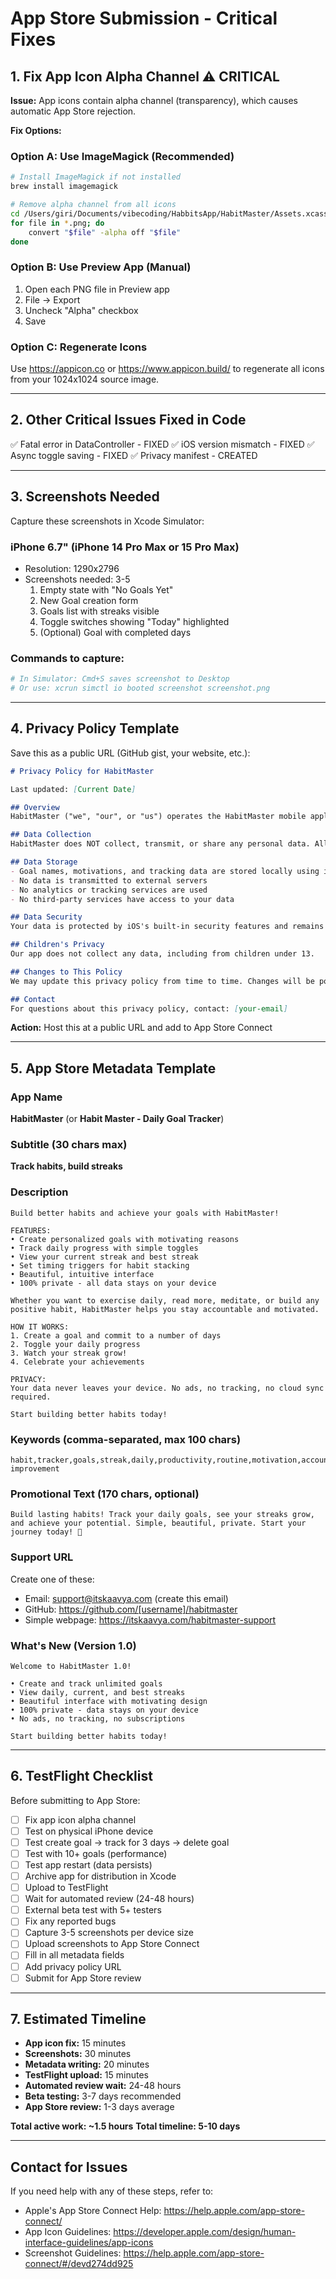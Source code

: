 # App Store Submission - Critical Fixes

## 1. Fix App Icon Alpha Channel ⚠️ CRITICAL

**Issue:** App icons contain alpha channel (transparency), which causes automatic App Store rejection.

**Fix Options:**

### Option A: Use ImageMagick (Recommended)
```bash
# Install ImageMagick if not installed
brew install imagemagick

# Remove alpha channel from all icons
cd /Users/giri/Documents/vibecoding/HabbitsApp/HabitMaster/Assets.xcassets/AppIcon.appiconset
for file in *.png; do
    convert "$file" -alpha off "$file"
done
```

### Option B: Use Preview App (Manual)
1. Open each PNG file in Preview app
2. File → Export
3. Uncheck "Alpha" checkbox
4. Save

### Option C: Regenerate Icons
Use https://appicon.co or https://www.appicon.build/ to regenerate all icons from your 1024x1024 source image.

---

## 2. Other Critical Issues Fixed in Code

✅ Fatal error in DataController - FIXED
✅ iOS version mismatch - FIXED
✅ Async toggle saving - FIXED
✅ Privacy manifest - CREATED

---

## 3. Screenshots Needed

Capture these screenshots in Xcode Simulator:

### iPhone 6.7" (iPhone 14 Pro Max or 15 Pro Max)
- Resolution: 1290x2796
- Screenshots needed: 3-5
  1. Empty state with "No Goals Yet"
  2. New Goal creation form
  3. Goals list with streaks visible
  4. Toggle switches showing "Today" highlighted
  5. (Optional) Goal with completed days

### Commands to capture:
```bash
# In Simulator: Cmd+S saves screenshot to Desktop
# Or use: xcrun simctl io booted screenshot screenshot.png
```

---

## 4. Privacy Policy Template

Save this as a public URL (GitHub gist, your website, etc.):

```markdown
# Privacy Policy for HabitMaster

Last updated: [Current Date]

## Overview
HabitMaster ("we", "our", or "us") operates the HabitMaster mobile application.

## Data Collection
HabitMaster does NOT collect, transmit, or share any personal data. All information you enter remains stored locally on your device only.

## Data Storage
- Goal names, motivations, and tracking data are stored locally using iOS Core Data
- No data is transmitted to external servers
- No analytics or tracking services are used
- No third-party services have access to your data

## Data Security
Your data is protected by iOS's built-in security features and remains on your device.

## Children's Privacy
Our app does not collect any data, including from children under 13.

## Changes to This Policy
We may update this privacy policy from time to time. Changes will be posted on this page.

## Contact
For questions about this privacy policy, contact: [your-email]
```

**Action:** Host this at a public URL and add to App Store Connect

---

## 5. App Store Metadata Template

### App Name
**HabitMaster** (or **Habit Master - Daily Goal Tracker**)

### Subtitle (30 chars max)
**Track habits, build streaks**

### Description
```
Build better habits and achieve your goals with HabitMaster!

FEATURES:
• Create personalized goals with motivating reasons
• Track daily progress with simple toggles
• View your current streak and best streak
• Set timing triggers for habit stacking
• Beautiful, intuitive interface
• 100% private - all data stays on your device

Whether you want to exercise daily, read more, meditate, or build any positive habit, HabitMaster helps you stay accountable and motivated.

HOW IT WORKS:
1. Create a goal and commit to a number of days
2. Toggle your daily progress
3. Watch your streak grow!
4. Celebrate your achievements

PRIVACY:
Your data never leaves your device. No ads, no tracking, no cloud sync required.

Start building better habits today!
```

### Keywords (comma-separated, max 100 chars)
```
habit,tracker,goals,streak,daily,productivity,routine,motivation,accountability,self-improvement
```

### Promotional Text (170 chars, optional)
```
Build lasting habits! Track your daily goals, see your streaks grow, and achieve your potential. Simple, beautiful, private. Start your journey today! 🎯
```

### Support URL
Create one of these:
- Email: support@itskaavya.com (create this email)
- GitHub: https://github.com/[username]/habitmaster
- Simple webpage: https://itskaavya.com/habitmaster-support

### What's New (Version 1.0)
```
Welcome to HabitMaster 1.0!

• Create and track unlimited goals
• View daily, current, and best streaks
• Beautiful interface with motivating design
• 100% private - data stays on your device
• No ads, no tracking, no subscriptions

Start building better habits today!
```

---

## 6. TestFlight Checklist

Before submitting to App Store:

- [ ] Fix app icon alpha channel
- [ ] Test on physical iPhone device
- [ ] Test create goal → track for 3 days → delete goal
- [ ] Test with 10+ goals (performance)
- [ ] Test app restart (data persists)
- [ ] Archive app for distribution in Xcode
- [ ] Upload to TestFlight
- [ ] Wait for automated review (24-48 hours)
- [ ] External beta test with 5+ testers
- [ ] Fix any reported bugs
- [ ] Capture 3-5 screenshots per device size
- [ ] Upload screenshots to App Store Connect
- [ ] Fill in all metadata fields
- [ ] Add privacy policy URL
- [ ] Submit for App Store review

---

## 7. Estimated Timeline

- **App icon fix:** 15 minutes
- **Screenshots:** 30 minutes
- **Metadata writing:** 20 minutes
- **TestFlight upload:** 15 minutes
- **Automated review wait:** 24-48 hours
- **Beta testing:** 3-7 days recommended
- **App Store review:** 1-3 days average

**Total active work: ~1.5 hours**
**Total timeline: 5-10 days**

---

## Contact for Issues

If you need help with any of these steps, refer to:
- Apple's App Store Connect Help: https://help.apple.com/app-store-connect/
- App Icon Guidelines: https://developer.apple.com/design/human-interface-guidelines/app-icons
- Screenshot Guidelines: https://help.apple.com/app-store-connect/#/devd274dd925
